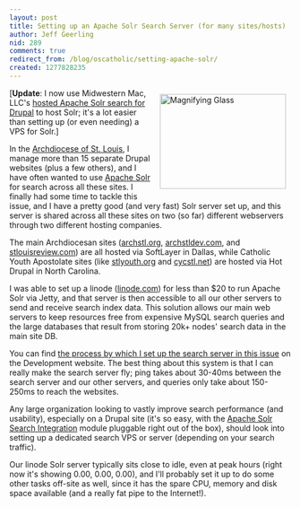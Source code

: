 ```yaml
---
layout: post
title: Setting up an Apache Solr Search Server (for many sites/hosts)
author: Jeff Geerling
nid: 289
comments: true
redirect_from: /blog/oscatholic/setting-apache-solr/
created: 1277828235
---
```

<img src="http://www.opensourcecatholic.com/sites/opensourcecatholic.com/files/user-uploads/oscatholic/magnifying-glass.jpeg" alt="Magnifying Glass" title="" style="float: right; width: 225px; height: 169px; margin: 10px;" />[<strong>Update</strong>: I now use Midwestern Mac, LLC's <a href="http://www.midwesternmac.com/services/hosted-solr-search">hosted Apache Solr search for Drupal</a> to host Solr; it's a lot easier than setting up (or even needing) a VPS for Solr.]

In the <a href="http://archstl.org">Archdiocese of St. Louis</a>, I manage more than 15 separate Drupal websites (plus a few others), and I have often wanted to use <a href="http://lucene.apache.org/solr/">Apache Solr</a> for search across all these sites. I finally had some time to tackle this issue, and I have a pretty good (and very fast) Solr server set up, and this server is shared across all these sites on two (so far) different webservers through two different hosting companies.

The main Archdiocesan sites (<a href="http://archstl.org">archstl.org</a>, <a href="http://archstldev.com">archstldev.com</a>, and <a href="http://stlouisreview.com">stlouisreview.com</a>) are all hosted via SoftLayer in Dallas, while Catholic Youth Apostolate sites (like <a href="http://stlyouth.org">stlyouth.org</a> and <a href="http://www.cycstl.net">cycstl.net</a>) are hosted via Hot Drupal in North Carolina.

I was able to set up a linode (<a href="http://linode.com">linode.com</a>) for less than $20 to run Apache Solr via Jetty, and that server is then accessible to all our other servers to send and receive search index data. This solution allows our main web servers to keep resources free from expensive MySQL search queries and the large databases that result from storing 20k+ nodes' search data in the main site DB.

You can find <a href="http://archstldev.com/node/319">the process by which I set up the search server in this issue</a> on the Development website. The best thing about this system is that I can really make the search server fly; ping takes about 30-40ms between the search server and our other servers, and queries only take about 150-250ms to reach the websites.

Any large organization looking to vastly improve search performance (and usability), especially on a Drupal site (it's so easy, with the <a href="http://drupal.org/project/apachesolr">Apache Solr Search Integration</a> module pluggable right out of the box), should look into setting up a dedicated search VPS or server (depending on your search traffic).

Our linode Solr server typically sits close to idle, even at peak hours (right now it's showing 0.00, 0.00, 0.00), and I'll probably set it up to do some other tasks off-site as well, since it has the spare CPU, memory and disk space available (and a really fat pipe to the Internet!).
